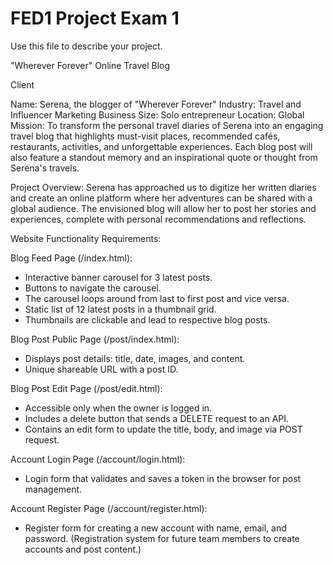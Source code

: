 # FED1 Project Exam 1

Use this file to describe your project.

"Wherever Forever" Online Travel Blog

Client

Name: Serena, the blogger of "Wherever Forever"
Industry: Travel and Influencer Marketing
Business Size: Solo entrepreneur
Location: Global
Mission: To transform the personal travel diaries of Serena into an engaging travel blog that highlights must-visit places, recommended cafés, restaurants, activities, and unforgettable experiences. Each blog post will also feature a standout memory and an inspirational quote or thought from Serena's travels.


Project Overview:
    Serena has approached us to digitize her written diaries and create an online platform where her adventures can be shared with a global audience. The envisioned blog will allow her to post her stories and experiences, complete with personal recommendations and reflections.


Website Functionality Requirements:

Blog Feed Page (/index.html):
- Interactive banner carousel for 3 latest posts.
- Buttons to navigate the carousel.
- The carousel loops around from last to first post and vice versa.
- Static list of 12 latest posts in a thumbnail grid.
- Thumbnails are clickable and lead to respective blog posts.

Blog Post Public Page (/post/index.html):
- Displays post details: title, date, images, and content.
- Unique shareable URL with a post ID.

Blog Post Edit Page (/post/edit.html):
- Accessible only when the owner is logged in.
- Includes a delete button that sends a DELETE request to an API.
- Contains an edit form to update the title, body, and image via POST request.

Account Login Page (/account/login.html):
- Login form that validates and saves a token in the browser for post management.

Account Register Page (/account/register.html):
- Register form for creating a new account with name, email, and password. (Registration system for future team members to create accounts and post content.)